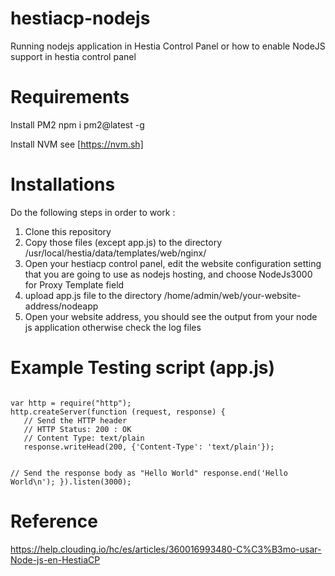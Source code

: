 # hestiacp-nodejs
Running nodejs application in Hestia Control Panel or how to enable NodeJS support in hestia control panel

# Requirements
Install PM2 npm i pm2@latest -g

Install NVM see [https://nvm.sh]

# Installations

Do the following steps in order to work :
1) Clone this repository
2) Copy those files (except app.js) to the directory /usr/local/hestia/data/templates/web/nginx/
3) Open your hestiacp control panel, edit the website configuration setting that you are going to use as nodejs hosting, and choose NodeJs3000 for Proxy Template field
4) upload app.js file to the directory /home/admin/web/your-website-address/nodeapp 
5) Open your website address, you should see the output from your node js application otherwise check the log files

# Example Testing script (app.js)
<code>
var http = require("http");
http.createServer(function (request, response) {
   // Send the HTTP header 
   // HTTP Status: 200 : OK
   // Content Type: text/plain
   response.writeHead(200, {'Content-Type': 'text/plain'});
   
   // Send the response body as "Hello World"
   response.end('Hello World\n');
}).listen(3000);
</code>

# Reference 
https://help.clouding.io/hc/es/articles/360016993480-C%C3%B3mo-usar-Node-js-en-HestiaCP
